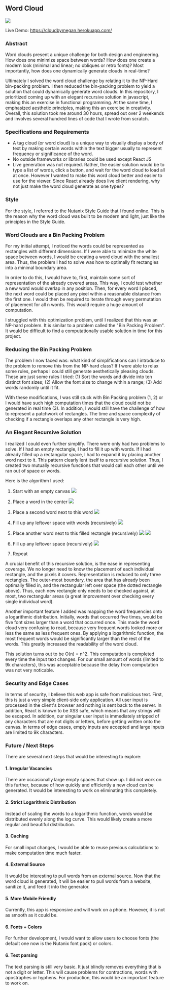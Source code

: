 

## Word Cloud
![](https://github.com/mwwu/wordcloud/blob/master/imgs/cloud.png)

Live Demo: https://cloudbymegan.herokuapp.com/

### Abstract
Word clouds present a unique challenge for both design and engineering. How does one minimize space between words? How does one create a modern look (minimal and linear; no obliques or retro fonts)? Most importantly, how does one dynamically generate clouds in real-time? 
 


Ultimately I solved the word cloud challenge by relating it to the NP-Hard bin-packing problem. I then reduced the bin-packing problem to yield a solution that could dynamically generate word clouds. In this repository, I prioritized coming up with an elegant recursive solution in javascript, making this an exercise in functional programming. At the same time, I emphasized aesthetic principles, making this an exercise in creativity. Overall, this solution took me around 30 hours, spread out over 2 weekends and involves several hundred lines of code that I wrote from scratch.

### Specifications and Requirements
- A tag cloud (or word cloud) is a unique way to visually display a body of text by making certain
words within the text bigger usually to represent frequency or significance of the word.
- No outside frameworks or libraries could be used except React JS
- Live generation was not required. Rather, the easier solution would be to type a list of words, click a button, and wait for the word cloud to load all at once. However I wanted to make this word cloud better and easier to use for the viewer. Since React already does live client rendering, why not just make the word cloud generate as one types? 

### Style
For the style, I referred to the Nutanix Style Guide that I found online. This is the reason why the word cloud was built to be modern and light, just like the principles in the Style Guide.

### Word Clouds are a Bin Packing Problem
For my initial attempt, I noticed the words could be represented as rectangles with different dimensions. If I were able to minimize the white space between words, I would be creating a word cloud with the smallest area. Thus, the problem I had to solve was how to optimally fit rectangles into a minimal boundary area.

In order to do this, I would have to, first, maintain some sort of representation of the already covered areas. This way, I could test whether a new word would overlap in any position. Then, for every word I placed, the next word could be placed any pixel within a reasonable distance from the first one. I would then be required to iterate through every permutation of placement for all n words. This would require a huge amount of computation.

I struggled with this optimization problem, until I realized that this was an NP-hard problem. It is similar to a problem called the "Bin Packing Problem". It would be difficult to find a computationally usable solution in time for this project. 

### Reducing the Bin Packing Problem
The problem I now faced was: what kind of simplifications can I introduce to the problem to remove this from the NP-hard class? If I were able to relax some rules, perhaps I could still generate aesthetically pleasing clouds. These are just some rules I tried: (1) Sort the words and divide into ten distinct font sizes; (2) Allow the font size to change within a range; (3) Add words randomly until it fit. 

With these modifications, I was still stuck with Bin Packing problem (1, 2) or I would have such high computation times that the cloud could not be generated in real time (3). In addition, I would still have the challenge of how to represent a patchwork of rectangles. The time and space complexity of checking if a rectangle overlaps any other rectangle is very high.

### An Elegant Recursive Solution
I realized I could even further simplify. There were only had two problems to solve. If I had an empty rectangle, I had to fill it up with words. If I had already filled up a rectangular space, I had to expand it by placing another word next to it. This pattern clearly lent itself to a recursive solution. Thus, I created two mutually recursive functions that would call each other until we ran out of space or words.

Here is the algorithm I used:

1. Start with an empty canvas
![](https://github.com/mwwu/wordcloud/blob/master/imgs/1.jpg)

2. Place a word in the center
![](https://github.com/mwwu/wordcloud/blob/master/imgs/2.jpg)

3. Place a second word next to this word
![](https://github.com/mwwu/wordcloud/blob/master/imgs/3.jpg)

4. Fill up any leftover space with words (recursively)
![](https://github.com/mwwu/wordcloud/blob/master/imgs/4.jpg)

5. Place another word next to this filled rectangle (recursively)
![](https://github.com/mwwu/wordcloud/blob/master/imgs/5_1.jpg)
![](https://github.com/mwwu/wordcloud/blob/master/imgs/5_2.jpg)

6. Fill up any leftover space (recursively)
![](https://github.com/mwwu/wordcloud/blob/master/imgs/6.jpg)

7. Repeat

A crucial benefit of this recursive solution, is the ease in representing coverage. We no longer need to know the placement of each individual rectangle, and the pixels it covers. Representation is reduced to only three rectangles. The outer-most boundary, the area that has already been optimally filled in, and the rectangular left over space (the dotted rectangle above). Thus, each new rectangle only needs to be checked against, at most, two rectangular areas (a great improvement over checking every single individual word).

Another important feature I added was mapping the word frequencies onto a logarithmic distribution. Initially, words that occurred five times, would be five font sizes larger than a word that occurred once. This made the word cloud very confusing to read, because very frequent words looked more or less the same as less frequent ones. By applying a logarithmic function, the most frequent words would be significantly larger than the rest of the words. This greatly increased the readability of the word cloud.

This solution turns out to be O(n) = n^2. This computation is completed every time the input text changes. For our small amount of words (limited to 9k characters), this was acceptable because the delay from computation was not very noticable. 

### Security and Edge Cases
In terms of security, I believe this web app is safe from malicious text. First, this is just a very simple client-side only application. All user input is processed in the client's browser and nothing is sent back to the server. In addition, React is known to be XSS safe, which means that any strings will be escaped. In addition, our singular user input is immediately stripped of any characters that are not digits or letters, before getting written onto the canvas.
In terms of edge cases, empty inputs are accepted and large inputs are limited to 9k characters.

### Future / Next Steps
There are several next steps that would be interesting to explore:
#### 1. Irregular Vacancies
There are occasionally large empty spaces that show up. I did not work on this further, because of how quickly and efficiently a new cloud can be generated. It would be interesting to work on eliminating this completely.
#### 2. Strict Logarithmic Distribution
Instead of scaling the words to a logarithmic function, words would be distributed evenly along the log curve. This would likely create a more regular and beautiful distribution.
#### 3. Caching
For small input changes, I would be able to reuse previous calculations to make computation time much faster.
#### 4. External Source
It would be interesting to pull words from an external source. Now that the word cloud is generated, it will be easier to pull words from a website, sanitize it, and feed it into the generator.
#### 5. More Mobile Friendly
Currently, this app is responsive and will work on a phone. However, it is not as smooth as it could be.
#### 6. Fonts + Colors
For further development, I would want to allow users to choose fonts (the default one now is the Nutanix font pack) or colors.
#### 6. Text parsing
The text parsing is still very basic. It just blindly removes everything that is not a digit or letter. This will cause problems for contractions, words with apostraphes or hyphens. For production, this would be an important feature to work on.
